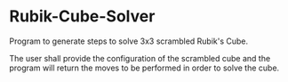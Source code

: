 # Rubik-Cube-Solver
Program to generate steps to solve 3x3 scrambled Rubik's Cube.

The user shall provide the configuration of the scrambled cube and the program will return the moves to be performed in order to solve the cube.
